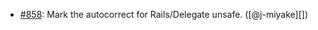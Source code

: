 * [#858](https://github.com/rubocop/rubocop-rails/issues/858): Mark the autocorrect for Rails/Delegate unsafe. ([@j-miyake][])
